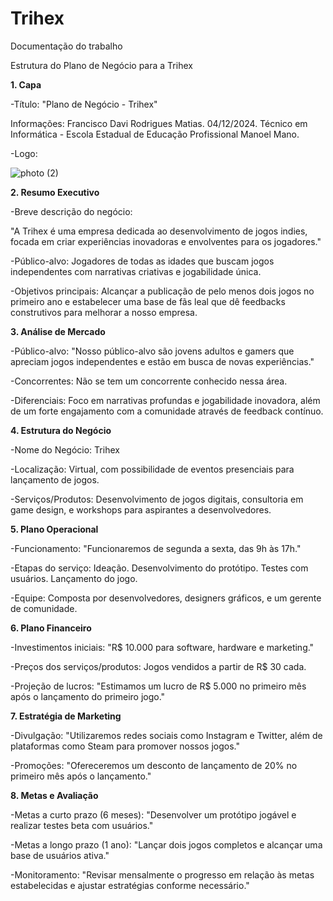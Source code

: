 # Trihex
Documentação do trabalho

Estrutura do Plano de Negócio para a Trihex

**1. Capa**

-Título: "Plano de Negócio - Trihex"

Informações:
Francisco Davi Rodrigues Matias.
04/12/2024.
Técnico em Informática - Escola Estadual de Educação Profissional Manoel Mano.

-Logo:


![photo (2)](https://github.com/user-attachments/assets/fad94137-6023-490f-b655-373687dceb91)


**2. Resumo Executivo**

-Breve descrição do negócio:

"A Trihex é uma empresa dedicada ao desenvolvimento de jogos indies, focada em criar experiências inovadoras e envolventes para os jogadores."

-Público-alvo: Jogadores de todas as idades que buscam jogos independentes com narrativas criativas e jogabilidade única.

-Objetivos principais: Alcançar a publicação de pelo menos dois jogos no primeiro ano e estabelecer uma base de fãs leal que dê feedbacks construtivos para melhorar a nosso empresa.


**3. Análise de Mercado**

-Público-alvo:
"Nosso público-alvo são jovens adultos e gamers que apreciam jogos independentes e estão em busca de novas experiências."

-Concorrentes:
Não se tem um concorrente conhecido nessa área.

-Diferenciais:
Foco em narrativas profundas e jogabilidade inovadora, além de um forte engajamento com a comunidade através de feedback contínuo.


**4. Estrutura do Negócio**

-Nome do Negócio: Trihex

-Localização: Virtual, com possibilidade de eventos presenciais para lançamento de jogos.

-Serviços/Produtos: Desenvolvimento de jogos digitais, consultoria em game design, e workshops para aspirantes a desenvolvedores.


**5. Plano Operacional**

-Funcionamento:
"Funcionaremos de segunda a sexta, das 9h às 17h."

-Etapas do serviço:
Ideação.
Desenvolvimento do protótipo.
Testes com usuários.
Lançamento do jogo.

-Equipe: Composta por desenvolvedores, designers gráficos, e um gerente de comunidade.


**6. Plano Financeiro**

-Investimentos iniciais:
"R$ 10.000 para software, hardware e marketing."

-Preços dos serviços/produtos:
Jogos vendidos a partir de R$ 30 cada.

-Projeção de lucros:
"Estimamos um lucro de R$ 5.000 no primeiro mês após o lançamento do primeiro jogo."


**7. Estratégia de Marketing**


-Divulgação:
"Utilizaremos redes sociais como Instagram e Twitter, além de plataformas como Steam para promover nossos jogos."

-Promoções:
"Ofereceremos um desconto de lançamento de 20% no primeiro mês após o lançamento."


**8. Metas e Avaliação**

-Metas a curto prazo (6 meses):
"Desenvolver um protótipo jogável e realizar testes beta com usuários."

-Metas a longo prazo (1 ano):
"Lançar dois jogos completos e alcançar uma base de usuários ativa."

-Monitoramento:
"Revisar mensalmente o progresso em relação às metas estabelecidas e ajustar estratégias conforme necessário."
